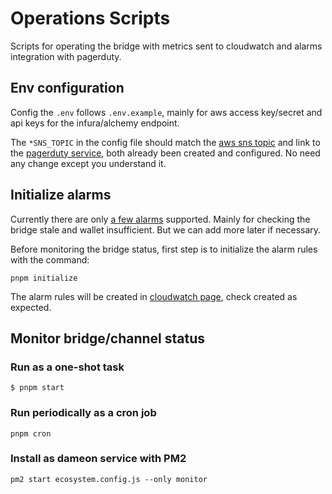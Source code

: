 # Operations Scripts

Scripts for operating the bridge with metrics sent to cloudwatch and alarms integration with pagerduty.

## Env configuration

Config the `.env` follows `.env.example`, mainly for aws access key/secret and api keys for the infura/alchemy endpoint.

The `*SNS_TOPIC` in the config file should match the [aws sns topic](https://eu-central-1.console.aws.amazon.com/sns/v3/home?region=eu-central-1#/topics) and link to the [pagerduty service](https://snowfork.eu.pagerduty.com/service-directory), both already been created and configured. No need any change except you understand it.

## Initialize alarms

Currently there are only [a few alarms](https://github.com/Snowfork/snowbridge/pull/1196#issue-2288992655) supported. Mainly for checking the bridge stale and wallet insufficient. But we can add more later if necessary.

Before monitoring the bridge status, first step is to initialize the alarm rules with the command:

```
pnpm initialize
```

The alarm rules will be created in [cloudwatch page](https://eu-central-1.console.aws.amazon.com/cloudwatch/home?region=eu-central-1#alarmsV2:), check created as expected.

## Monitor bridge/channel status

### Run as a one-shot task

```
$ pnpm start
```

### Run periodically as a cron job

```
pnpm cron
```

### Install as dameon service with PM2

```
pm2 start ecosystem.config.js --only monitor
```


